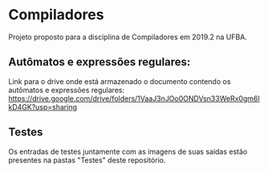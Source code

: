 # Compiladores
Projeto proposto para a disciplina de Compiladores em 2019.2 na UFBA.

## Autômatos e expressões regulares:
Link para o drive onde está armazenado o documento contendo os autômatos e expressões regulares:
https://drive.google.com/drive/folders/1VaaJ3nJOo0ONDVsn33WeRx0gm6lkD4GK?usp=sharing

## Testes
Os entradas de testes juntamente com as imagens de suas saídas estão presentes na pastas "Testes" deste repositório.
